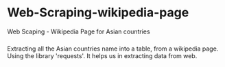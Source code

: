 # Web-Scraping-wikipedia-page
Web Scaping - Wikipedia Page for Asian countries

###  
Extracting all the Asian countries name into a table, from a wikipedia page. Using the library 'requests'.
It helps us in extracting data from web.
